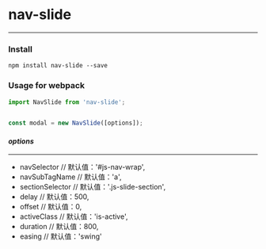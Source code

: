 # nav-slide
- - -
### Install
`npm install nav-slide --save`

### Usage for webpack
```javascript
import NavSlide from 'nav-slide';


const modal = new NavSlide([options]);
```

#### *options*
-----
- navSelector           // 默认值：'#js-nav-wrap',
- navSubTagName         // 默认值：'a',
- sectionSelector       // 默认值：'.js-slide-section',
- delay                 // 默认值：500,
- offset                // 默认值：0,
- activeClass           // 默认值：'is-active',
- duration              // 默认值：800,
- easing                // 默认值：'swing'
